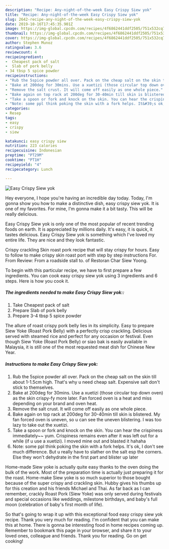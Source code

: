 ```yaml
---
description: "Recipe: Any-night-of-the-week Easy Crispy Siew yok"
title: "Recipe: Any-night-of-the-week Easy Crispy Siew yok"
slug: 2642-recipe-any-night-of-the-week-easy-crispy-siew-yok
date: 2019-10-16T17:45:35.901Z
image: https://img-global.cpcdn.com/recipes/4f6862441ddf2505/751x532cq70/easy-crispy-siew-yok-recipe-main-photo.jpg
thumbnail: https://img-global.cpcdn.com/recipes/4f6862441ddf2505/751x532cq70/easy-crispy-siew-yok-recipe-main-photo.jpg
cover: https://img-global.cpcdn.com/recipes/4f6862441ddf2505/751x532cq70/easy-crispy-siew-yok-recipe-main-photo.jpg
author: Stephen Munoz
ratingvalue: 3.6
reviewcount: 4
recipeingredient:
-  Cheapest pack of salt
-  Slab of pork belly
- 34 tbsp 5 spice powder
recipeinstructions:
- "Rub the 5spice powder all over. Pack on the cheap salt on the skin till about 1-1.5cm high. That&#39;s why u need cheap salt. Expensive salt don&#39;t stick to themselves."
- "Bake at 200deg for 30mins. Use a xuetizi (those circular top down oven) as the skin crispy-fy more later. Fan forced oven is a heat and miss depending on your brand and oven heat."
- "Remove the salt crust. It will come off easily as one whole piece."
- "Bake again on top rack at 200deg for 30-40min till skin is blistered. My fan forced oven is uneven, so u can see the uneven blistering. I was too lazy to take out the xuetizi."
- "Take a spoon or fork and knock on the skin. You can hear the crispiness immediately~~ yum. Crispiness remains even after it was left out for a while (if u use a xuetizi). I moved mine out and blasted it hahaha"
- "Note: some ppl think poking the skin with a fork helps. It&#39;s ok, I don&#39;t see much difference. But u really have to slather on the salt esp the corners. Else they won&#39;t dehydrate in the first part and blister up later"
categories:
- Resep
tags:
- easy
- crispy
- siew

katakunci: easy crispy siew
nutrition: 223 calories
recipecuisine: Indonesian
preptime: "PT29M"
cooktime: "PT1H"
recipeyield: "4"
recipecategory: Lunch

---
```



![Easy Crispy Siew yok](https://img-global.cpcdn.com/recipes/4f6862441ddf2505/751x532cq70/easy-crispy-siew-yok-recipe-main-photo.jpg)

Hey everyone, I hope you're having an incredible day today. Today, I'm gonna show you how to make a distinctive dish, easy crispy siew yok. It is one of my favorites. For mine, I'm gonna make it a bit tasty. This will be really delicious.

Easy Crispy Siew yok is only one of the most popular of recent trending foods on earth. It is appreciated by millions daily. It's easy, it is quick, it tastes delicious. Easy Crispy Siew yok is something which I've loved my entire life. They are nice and they look fantastic.

Crispy crackling Skin roast pork recipe that will stay crispy for hours. Easy to follow to make crispy skin roast port with step by step instructions For. From Review: From a roadside stall to. of Restoran Char Siew Yoong.


To begin with this particular recipe, we have to first prepare a few ingredients. You can cook easy crispy siew yok using 3 ingredients and 6 steps. Here is how you cook it.

##### The ingredients needed to make Easy Crispy Siew yok::

1. Take  Cheapest pack of salt
1. Prepare  Slab of pork belly
1. Prepare 3-4 tbsp 5 spice powder


The allure of roast crispy pork belly lies in its simplicity. Easy to prepare Siew Yoke (Roast Pork Belly) with a perfectly crisp crackling. Delicious served with steamed rice and perfect for any occasion or festival. Even though Siew Yoke (Roast Pork Belly) or siao bak is easily available in Malaysia, it is still one of the most requested meat dish for Chinese New Year. 

##### Instructions to make Easy Crispy Siew yok:

1. Rub the 5spice powder all over. Pack on the cheap salt on the skin till about 1-1.5cm high. That&#39;s why u need cheap salt. Expensive salt don&#39;t stick to themselves.
1. Bake at 200deg for 30mins. Use a xuetizi (those circular top down oven) as the skin crispy-fy more later. Fan forced oven is a heat and miss depending on your brand and oven heat.
1. Remove the salt crust. It will come off easily as one whole piece.
1. Bake again on top rack at 200deg for 30-40min till skin is blistered. My fan forced oven is uneven, so u can see the uneven blistering. I was too lazy to take out the xuetizi.
1. Take a spoon or fork and knock on the skin. You can hear the crispiness immediately~~ yum. Crispiness remains even after it was left out for a while (if u use a xuetizi). I moved mine out and blasted it hahaha
1. Note: some ppl think poking the skin with a fork helps. It&#39;s ok, I don&#39;t see much difference. But u really have to slather on the salt esp the corners. Else they won&#39;t dehydrate in the first part and blister up later


Home-made Siew yoke is actually quite easy thanks to the oven doing the bulk of the work. Most of the preparation time is actually just preparing it for the roast. Home-make Siew yoke is so much superior to those bought because of the super crispy and crackling skin. Hubby gives his thumbs up for this creation and his friends Michael and Thai. As far back as I can remember, crackly Roast Pork (Siew Yoke) was only served during festivals and special occasions like weddings, milestone birthdays, and baby&#39;s full moon (celebration of baby&#39;s first month of life). 

So that's going to wrap it up with this exceptional food easy crispy siew yok recipe. Thank you very much for reading. I'm confident that you can make this at home. There is gonna be interesting food in home recipes coming up. Remember to bookmark this page in your browser, and share it to your loved ones, colleague and friends. Thank you for reading. Go on get cooking!
